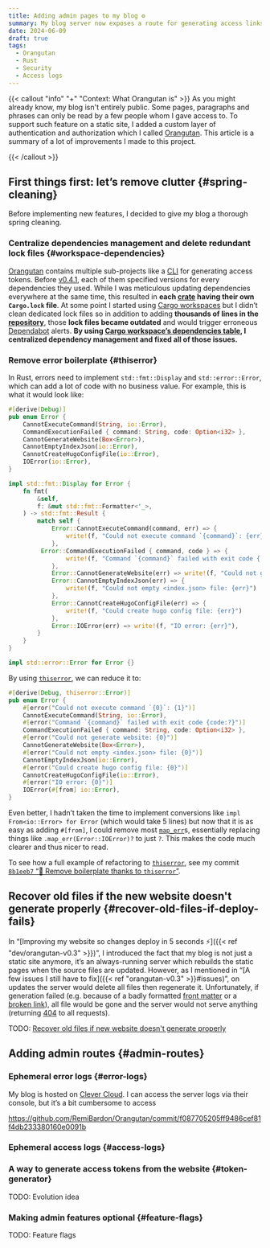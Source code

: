 ```yaml
---
title: Adding admin pages to my blog ⚙️
summary: My blog server now exposes a route for generating access links, which will save me a lot of time. I also added ephemeral error and access logs to help me diagnose unexpected behaviors.
date: 2024-06-09
draft: true
tags:
  - Orangutan
  - Rust
  - Security
  - Access logs
---
```


{{< callout "info" "+" "Context: What Orangutan is" >}}
As you might already know, my blog isn't entirely public. Some pages, paragraphs and phrases can only be read by a few people whom I gave access to. To support such feature on a static site, I added a custom layer of authentication and authorization which I called [Orangutan]. This article is a summary of a lot of improvements I made to this project.

[Orangutan]: https://github.com/remibardon/orangutan "GitHub - RemiBardon/Orangutan: Lightweight authorization layer for static sites"
{{< /callout >}}

## First things first: let’s remove clutter {#spring-cleaning}

Before implementing new features, I decided to give my blog a thorough spring cleaning.

### Centralize dependencies management and delete redundant lock files {#workspace-dependencies}

[Orangutan] contains multiple sub-projects like a [CLI] for generating access tokens. Before [v0.4.1], each of them specified versions for every dependencies they used. While I was meticulous updating dependencies everywhere at the same time, this resulted in **each [crate] having their own `Cargo.lock` file**. At some point I started using [Cargo workspaces] but I didn’t clean dedicated lock files so in addition to adding **thousands of lines in the [repository]**, those **lock files became outdated** and would trigger erroneous [Dependabot] alerts. **By using [Cargo workspace’s dependencies table], I centralized dependency management and fixed all of those issues.**

### Remove error boilerplate {#thiserror}

In Rust, errors need to implement `std::fmt::Display` and `std::error::Error`, which can add a lot of code with no business value. For example, this is what it would look like:

```rust
#[derive(Debug)]
pub enum Error {
    CannotExecuteCommand(String, io::Error),
    CommandExecutionFailed { command: String, code: Option<i32> },
    CannotGenerateWebsite(Box<Error>),
    CannotEmptyIndexJson(io::Error),
    CannotCreateHugoConfigFile(io::Error),
    IOError(io::Error),
}

impl std::fmt::Display for Error {
    fn fmt(
        &self,
        f: &mut std::fmt::Formatter<'_>,
    ) -> std::fmt::Result {
        match self {
            Error::CannotExecuteCommand(command, err) => {
                write!(f, "Could not execute command `{command}`: {err}")
            },
         Error::CommandExecutionFailed { command, code } => {
                write!(f, "Command `{command}` failed with exit code {:?}", code)
            },
            Error::CannotGenerateWebsite(err) => write!(f, "Could not generate website: {err}"),
            Error::CannotEmptyIndexJson(err) => {
                write!(f, "Could not empty <index.json> file: {err}")
            },
            Error::CannotCreateHugoConfigFile(err) => {
                write!(f, "Could create hugo config file: {err}")
            },
            Error::IOError(err) => write!(f, "IO error: {err}"),
        }
    }
}

impl std::error::Error for Error {}
```

By using [`thiserror`], we can reduce it to:

```rust
#[derive(Debug, thiserror::Error)]
pub enum Error {
    #[error("Could not execute command `{0}`: {1}")]
    CannotExecuteCommand(String, io::Error),
    #[error("Command `{command}` failed with exit code {code:?}")]
    CommandExecutionFailed { command: String, code: Option<i32> },
    #[error("Could not generate website: {0}")]
    CannotGenerateWebsite(Box<Error>),
    #[error("Could not empty <index.json> file: {0}")]
    CannotEmptyIndexJson(io::Error),
    #[error("Could create hugo config file: {0}")]
    CannotCreateHugoConfigFile(io::Error),
    #[error("IO error: {0}")]
    IOError(#[from] io::Error),
}
```

Even better, I hadn’t taken the time to implement conversions like `impl From<io::Error> for Error` (which would take 5 lines) but now that it is as easy as adding `#[from]`, I could remove most [`map_err`]s, essentially replacing things like `.map_err(Error::IOError)?` to just `?`. This makes the code much clearer and thus nicer to read.

To see how a full example of refactoring to [`thiserror`], see my commit [`8b1eeb7` “🧹 Remove boilerplate thanks to `thiserror`”][`8b1eeb7`].

## Recover old files if the new website doesn't generate properly {#recover-old-files-if-deploy-fails}

In “[Improving my website so changes deploy in 5 seconds ⚡️]({{< ref "dev/orangutan-v0.3" >}})”, I introduced the fact that my blog is not just a static site anymore, it’s an always-running server which rebuilds the static pages when the source files are updated. However, as I mentioned in “[A few issues I still have to fix]({{< ref "orangutan-v0.3" >}}#issues)”, on updates the server would delete all files then regenerate it. Unfortunately, if generation failed (e.g. because of a badly formatted [front matter] or a [broken link]), all file would be gone and the server would not serve anything (returning [404] to all requests).



TODO: [Recover old files if new website doesn't generate properly](https://github.com/RemiBardon/Orangutan/commit/fb2c9c74a324f598d87b835892d4d0471a27561a)

## Adding admin routes {#admin-routes}

### Ephemeral error logs {#error-logs}

My blog is hosted on [Clever Cloud]. I can access the server logs via their console, but it’s a bit cumbersome to access

https://github.com/RemiBardon/Orangutan/commit/f087705205ff9486cef81f4db233380160e0091b

### Ephemeral access logs {#access-logs}

### A way to generate access tokens from the website {#token-generator}

TODO: Evolution idea

### Making admin features optional {#feature-flags}

TODO: Feature flags

[broken link]: https://gohugo.io/content-management/shortcodes/#ref-and-relref "Shortcodes | Hugo"
[Cargo workspaces]: https://doc.rust-lang.org/cargo/reference/workspaces.html
[Cargo workspace’s dependencies table]: https://doc.rust-lang.org/cargo/reference/workspaces.html#the-dependencies-table
[CLI]: https://en.wikipedia.org/wiki/Command-line_interface "Command-line interface | Wikipedia"
[Clever Cloud]: https://clever-cloud.com "Clever Cloud homepage"
[crate]: https://doc.rust-lang.org/book/ch07-01-packages-and-crates.html "Packages and Crates - The Rust Programming Language"
[repository]: https://en.wikipedia.org/wiki/Software_repository "Software repository | Wikipedia"
[`map_err`]: https://doc.rust-lang.org/std/result/enum.Result.html#method.map_err
[v0.4.1]: https://github.com/RemiBardon/Orangutan/releases/tag/v0.4.1
[Dependabot]: https://docs.github.com/en/code-security/dependabot/dependabot-alerts/about-dependabot-alerts "About Dependabot alerts | GitHub Docs"
[`thiserror`]: https://crates.io/crates/thiserror "thiserror - crates.io: Rust Package Registry"
[`8b1eeb7`]: https://github.com/RemiBardon/Orangutan/commit/8b1eeb79036aaeb4de1684cf77d66970b585ca7e
[front matter]: https://gohugo.io/content-management/front-matter/ "Front matter | Hugo"
[404]: https://httpstatuses.io/404 "404 Not Found — httpstatuses.io"
[Orangutan]: https://github.com/remibardon/orangutan "GitHub - RemiBardon/Orangutan: Lightweight authorization layer for static sites"
